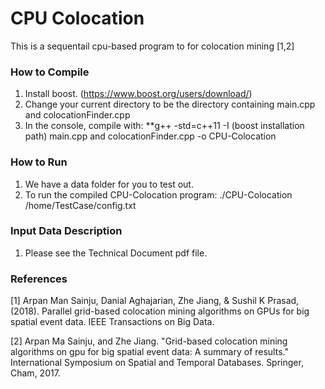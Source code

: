 # CPU Colocation

This is a sequentail cpu-based program to for colocation mining [1,2]

### How to Compile

1. Install boost. (https://www.boost.org/users/download/) 
2. Change your current directory to be the directory containing main.cpp  and colocationFinder.cpp
3. In the console, compile with: **g++ -std=c++11 -I (boost installation path) main.cpp and colocationFinder.cpp -o CPU-Colocation

### How to Run

1. We have a data folder for you to test out.
2. To run the compiled CPU-Colocation program: ./CPU-Colocation /home/TestCase/config.txt

### Input Data Description
1. Please see the Technical Document pdf file. 

### References

[1] Arpan Man Sainju, Danial Aghajarian, Zhe Jiang, & Sushil K Prasad, (2018). Parallel grid-based colocation mining algorithms on GPUs for big spatial event data. IEEE Transactions on Big Data.

[2] Arpan Ma Sainju, and Zhe Jiang. "Grid-based colocation mining algorithms on gpu for big spatial event data: A summary of results." International Symposium on Spatial and Temporal Databases. Springer, Cham, 2017.
